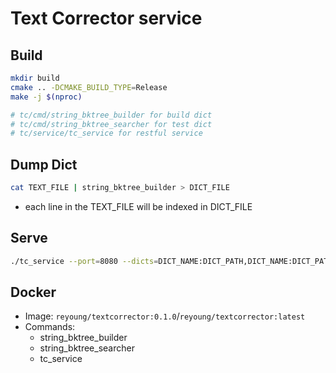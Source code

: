 # Text Corrector service

## Build

```bash
mkdir build
cmake .. -DCMAKE_BUILD_TYPE=Release
make -j $(nproc)

# tc/cmd/string_bktree_builder for build dict
# tc/cmd/string_bktree_searcher for test dict
# tc/service/tc_service for restful service
```

## Dump Dict

```bash
cat TEXT_FILE | string_bktree_builder > DICT_FILE 
```

* each line in the TEXT_FILE will be indexed in DICT_FILE

## Serve

```bash
./tc_service --port=8080 --dicts=DICT_NAME:DICT_PATH,DICT_NAME:DICT_PATH,...
```

## Docker

* Image: `reyoung/textcorrector:0.1.0`/`reyoung/textcorrector:latest`
* Commands:
    * string_bktree_builder
    * string_bktree_searcher
    * tc_service
    